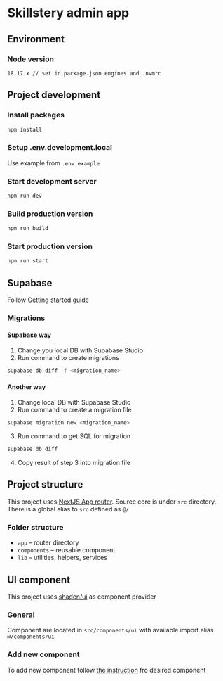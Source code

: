 # Skillstery admin app

## Environment
### Node version
```
18.17.x // set in package.json engines and .nvmrc
``` 

## Project development
### Install packages
```bash
npm install
```
### Setup .env.development.local 
Use example from `.env.example`
### Start development server
```bash
npm run dev
```
### Build production version
```bash
npm run build
```
### Start production version
```bash
npm run start
```

## Supabase
Follow [Getting started guide](https://supabase.com/docs/guides/cli/getting-started)
### Migrations
#### [Supabase way](https://supabase.com/docs/guides/cli/managing-environments#auto-schema-diff)
1. Change you local DB with Supabase Studio
2. Run command to create migrations
```bash
supabase db diff -f <migration_name>
```
#### Another way
1. Change local DB with Supabase Studio
2. Run command to create a migration file
```bash
supabase migration new <migration_name>
```
3. Run command to get SQL for migration
```bash
supabase db diff
```
4. Copy result of step 3 into migration file
## Project structure
This project uses [NextJS App router](https://nextjs.org/docs/app/building-your-application/routing). Source core is under `src` directory. There is a global alias to `src` defined as `@/`
### Folder structure
- `app` – router directory
- `components` – reusable component
- `lib` – utilities, helpers, services

## UI component
This project uses [shadcn/ui](https://ui.shadcn.com/) as component provider
### General
Component are located in `src/components/ui` with available import alias `@/components/ui`
### Add new component
To add new component follow [the instruction](https://ui.shadcn.com/docs) fro desired component
